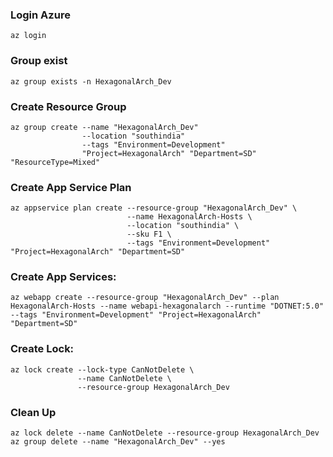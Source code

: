 ### Login Azure
```
az login
```

### Group exist

```
az group exists -n HexagonalArch_Dev
```

### Create Resource Group

```
az group create --name "HexagonalArch_Dev" 
                --location "southindia" 
                --tags "Environment=Development" 
                "Project=HexagonalArch" "Department=SD" "ResourceType=Mixed"
```

### Create App Service Plan

```
az appservice plan create --resource-group "HexagonalArch_Dev" \
                          --name HexagonalArch-Hosts \
                          --location "southindia" \
                          --sku F1 \
                          --tags "Environment=Development" "Project=HexagonalArch" "Department=SD"
```

### Create App Services:

```
az webapp create --resource-group "HexagonalArch_Dev" --plan HexagonalArch-Hosts --name webapi-hexagonalarch --runtime "DOTNET:5.0" --tags "Environment=Development" "Project=HexagonalArch" "Department=SD"
```

### Create Lock:
```
az lock create --lock-type CanNotDelete \
               --name CanNotDelete \
               --resource-group HexagonalArch_Dev
```

### Clean Up

```
az lock delete --name CanNotDelete --resource-group HexagonalArch_Dev
az group delete --name "HexagonalArch_Dev" --yes
```
